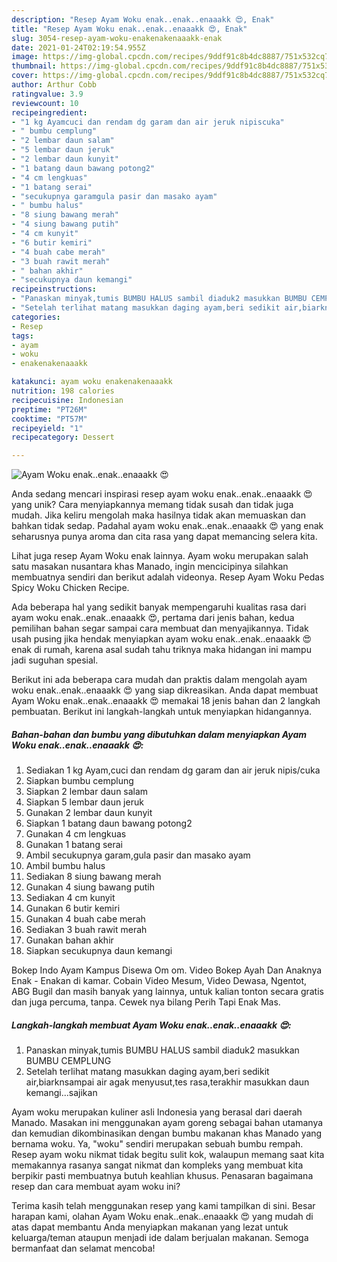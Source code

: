 ```yaml
---
description: "Resep Ayam Woku enak..enak..enaaakk 😍, Enak"
title: "Resep Ayam Woku enak..enak..enaaakk 😍, Enak"
slug: 3054-resep-ayam-woku-enakenakenaaakk-enak
date: 2021-01-24T02:19:54.955Z
image: https://img-global.cpcdn.com/recipes/9ddf91c8b4dc8887/751x532cq70/ayam-woku-enakenakenaaakk-😍-foto-resep-utama.jpg
thumbnail: https://img-global.cpcdn.com/recipes/9ddf91c8b4dc8887/751x532cq70/ayam-woku-enakenakenaaakk-😍-foto-resep-utama.jpg
cover: https://img-global.cpcdn.com/recipes/9ddf91c8b4dc8887/751x532cq70/ayam-woku-enakenakenaaakk-😍-foto-resep-utama.jpg
author: Arthur Cobb
ratingvalue: 3.9
reviewcount: 10
recipeingredient:
- "1 kg Ayamcuci dan rendam dg garam dan air jeruk nipiscuka"
- " bumbu cemplung"
- "2 lembar daun salam"
- "5 lembar daun jeruk"
- "2 lembar daun kunyit"
- "1 batang daun bawang potong2"
- "4 cm lengkuas"
- "1 batang serai"
- "secukupnya garamgula pasir dan masako ayam"
- " bumbu halus"
- "8 siung bawang merah"
- "4 siung bawang putih"
- "4 cm kunyit"
- "6 butir kemiri"
- "4 buah cabe merah"
- "3 buah rawit merah"
- " bahan akhir"
- "secukupnya daun kemangi"
recipeinstructions:
- "Panaskan minyak,tumis BUMBU HALUS sambil diaduk2 masukkan BUMBU CEMPLUNG"
- "Setelah terlihat matang masukkan daging ayam,beri sedikit air,biarknsampai air agak menyusut,tes rasa,terakhir masukkan daun kemangi...sajikan"
categories:
- Resep
tags:
- ayam
- woku
- enakenakenaaakk

katakunci: ayam woku enakenakenaaakk 
nutrition: 198 calories
recipecuisine: Indonesian
preptime: "PT26M"
cooktime: "PT57M"
recipeyield: "1"
recipecategory: Dessert

---
```



![Ayam Woku enak..enak..enaaakk 😍](https://img-global.cpcdn.com/recipes/9ddf91c8b4dc8887/751x532cq70/ayam-woku-enakenakenaaakk-😍-foto-resep-utama.jpg)

Anda sedang mencari inspirasi resep ayam woku enak..enak..enaaakk 😍 yang unik? Cara menyiapkannya memang tidak susah dan tidak juga mudah. Jika keliru mengolah maka hasilnya tidak akan memuaskan dan bahkan tidak sedap. Padahal ayam woku enak..enak..enaaakk 😍 yang enak seharusnya punya aroma dan cita rasa yang dapat memancing selera kita.

Lihat juga resep Ayam Woku enak lainnya. Ayam woku merupakan salah satu masakan nusantara khas Manado, ingin mencicipinya silahkan membuatnya sendiri dan berikut adalah videonya. Resep Ayam Woku Pedas Spicy Woku Chicken Recipe.

Ada beberapa hal yang sedikit banyak mempengaruhi kualitas rasa dari ayam woku enak..enak..enaaakk 😍, pertama dari jenis bahan, kedua pemilihan bahan segar sampai cara membuat dan menyajikannya. Tidak usah pusing jika hendak menyiapkan ayam woku enak..enak..enaaakk 😍 enak di rumah, karena asal sudah tahu triknya maka hidangan ini mampu jadi suguhan spesial.


Berikut ini ada beberapa cara mudah dan praktis dalam mengolah ayam woku enak..enak..enaaakk 😍 yang siap dikreasikan. Anda dapat membuat Ayam Woku enak..enak..enaaakk 😍 memakai 18 jenis bahan dan 2 langkah pembuatan. Berikut ini langkah-langkah untuk menyiapkan hidangannya.

<!--inarticleads1-->

##### Bahan-bahan dan bumbu yang dibutuhkan dalam menyiapkan Ayam Woku enak..enak..enaaakk 😍:

1. Sediakan 1 kg Ayam,cuci dan rendam dg garam dan air jeruk nipis/cuka
1. Siapkan  bumbu cemplung
1. Siapkan 2 lembar daun salam
1. Siapkan 5 lembar daun jeruk
1. Gunakan 2 lembar daun kunyit
1. Siapkan 1 batang daun bawang potong2
1. Gunakan 4 cm lengkuas
1. Gunakan 1 batang serai
1. Ambil secukupnya garam,gula pasir dan masako ayam
1. Ambil  bumbu halus
1. Sediakan 8 siung bawang merah
1. Gunakan 4 siung bawang putih
1. Sediakan 4 cm kunyit
1. Gunakan 6 butir kemiri
1. Gunakan 4 buah cabe merah
1. Sediakan 3 buah rawit merah
1. Gunakan  bahan akhir
1. Siapkan secukupnya daun kemangi


Bokep Indo Ayam Kampus Disewa Om om. Video Bokep Ayah Dan Anaknya Enak - Enakan di kamar. Cobain Video Mesum, Video Dewasa, Ngentot, ABG Bugil dan masih banyak yang lainnya, untuk kalian tonton secara gratis dan juga percuma, tanpa. Cewek nya bilang Perih Tapi Enak Mas. 

<!--inarticleads2-->

##### Langkah-langkah membuat Ayam Woku enak..enak..enaaakk 😍:

1. Panaskan minyak,tumis BUMBU HALUS sambil diaduk2 masukkan BUMBU CEMPLUNG
1. Setelah terlihat matang masukkan daging ayam,beri sedikit air,biarknsampai air agak menyusut,tes rasa,terakhir masukkan daun kemangi...sajikan


Ayam woku merupakan kuliner asli Indonesia yang berasal dari daerah Manado. Masakan ini menggunakan ayam goreng sebagai bahan utamanya dan kemudian dikombinasikan dengan bumbu makanan khas Manado yang bernama woku. Ya, &#34;woku&#34; sendiri merupakan sebuah bumbu rempah. Resep ayam woku nikmat tidak begitu sulit kok, walaupun memang saat kita memakannya rasanya sangat nikmat dan kompleks yang membuat kita berpikir pasti membuatnya butuh keahlian khusus. Penasaran bagaimana resep dan cara membuat ayam woku ini? 

Terima kasih telah menggunakan resep yang kami tampilkan di sini. Besar harapan kami, olahan Ayam Woku enak..enak..enaaakk 😍 yang mudah di atas dapat membantu Anda menyiapkan makanan yang lezat untuk keluarga/teman ataupun menjadi ide dalam berjualan makanan. Semoga bermanfaat dan selamat mencoba!

